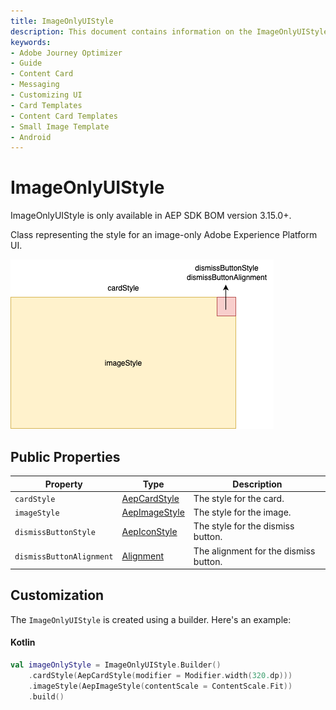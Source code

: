 ```yaml
---
title: ImageOnlyUIStyle
description: This document contains information on the ImageOnlyUIStyle class.
keywords:
- Adobe Journey Optimizer
- Guide
- Content Card
- Messaging
- Customizing UI
- Card Templates
- Content Card Templates
- Small Image Template
- Android
---
```


# ImageOnlyUIStyle

<InlineAlert variant="info" slots="text"/>

ImageOnlyUIStyle is only available in AEP SDK BOM version 3.15.0+.

Class representing the style for an image-only Adobe Experience Platform UI.

![Image Only Card Composeable Layout](<../../../assets/Android/image-only-card-layout.png>)

## Public Properties

| Property                 | Type                                                         | Description                                                  |
| ------------------------ | ------------------------------------------------------------ | ------------------------------------------------------------ |
| `cardStyle`              | [AepCardStyle](./aepcardstyle.md)                            | The style for the card.                                      |
| `imageStyle`             | [AepImageStyle](./aepimagestyle.md)                          | The style for the image.                                     |
| `dismissButtonStyle`     | [AepIconStyle](./aepiconstyle.md)                            | The style for the dismiss button.                            |
| `dismissButtonAlignment` | [Alignment](https://developer.android.com/reference/kotlin/androidx/compose/ui/Alignment) | The alignment for the dismiss button.                        |

## Customization

The `ImageOnlyUIStyle` is created using a builder. Here's an example:

<CodeBlock slots="heading, code" repeat="1" languages="Kotlin" />

#### Kotlin

```kotlin
val imageOnlyStyle = ImageOnlyUIStyle.Builder()
    .cardStyle(AepCardStyle(modifier = Modifier.width(320.dp)))
    .imageStyle(AepImageStyle(contentScale = ContentScale.Fit))
    .build()
```

